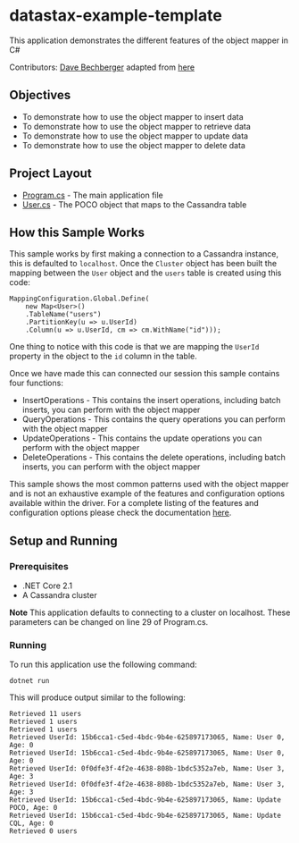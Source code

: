 # datastax-example-template

This application demonstrates the different features of the object mapper in C#

Contributors: [Dave Bechberger](https://github.com/bechbd) adapted from [here](https://docs.datastax.com/en/developer/csharp-driver/3.12/features/components/mapper/)

## Objectives

* To demonstrate how to use the object mapper to insert data
* To demonstrate how to use the object mapper to retrieve data
* To demonstrate how to use the object mapper to update data
* To demonstrate how to use the object mapper to delete data
  
## Project Layout

* [Program.cs](Program.cs) - The main application file 
* [User.cs](User.cs) - The POCO object that maps to the Cassandra table

## How this Sample Works
This sample works by first making a connection to a Cassandra instance, this is defaulted to `localhost`.  Once the `Cluster` object has been built the mapping between the `User` object and the `users` table is created using this code:

```
MappingConfiguration.Global.Define(
    new Map<User>()
    .TableName("users")
    .PartitionKey(u => u.UserId)
    .Column(u => u.UserId, cm => cm.WithName("id")));
```
One thing to notice with this code is that we are mapping the `UserId` property in the object to the `id` column in the table.

Once we have made this can connected our session this sample contains four functions:

* InsertOperations - This contains the insert operations, including batch inserts, you can perform with the object mapper
* QueryOperations - This contains the query operations you can perform with the object mapper
* UpdateOperations - This contains the update operations you can perform with the object mapper
* DeleteOperations - This contains the delete operations, including batch inserts, you can perform with the object mapper

This sample shows the most common patterns used with the object mapper and is not an exhaustive example of the features and configuration options available within the driver.  For a complete listing of the features and configuration options please check the documentation [here](https://docs.datastax.com/en/developer/csharp-driver/3.12/features/components/mapper/).

## Setup and Running

### Prerequisites
* .NET Core 2.1
* A Cassandra cluster

**Note** This application defaults to connecting to a cluster on localhost. These parameters can be changed on line 29 of Program.cs.

### Running
To run this application use the following command:

`dotnet run`


This will produce output similar to the following:

```
Retrieved 11 users
Retrieved 1 users
Retrieved 1 users
Retrieved UserId: 15b6cca1-c5ed-4bdc-9b4e-625897173065, Name: User 0, Age: 0
Retrieved UserId: 15b6cca1-c5ed-4bdc-9b4e-625897173065, Name: User 0, Age: 0
Retrieved UserId: 0f0dfe3f-4f2e-4638-808b-1bdc5352a7eb, Name: User 3, Age: 3
Retrieved UserId: 0f0dfe3f-4f2e-4638-808b-1bdc5352a7eb, Name: User 3, Age: 3
Retrieved UserId: 15b6cca1-c5ed-4bdc-9b4e-625897173065, Name: Update POCO, Age: 0
Retrieved UserId: 15b6cca1-c5ed-4bdc-9b4e-625897173065, Name: Update CQL, Age: 0
Retrieved 0 users
```

